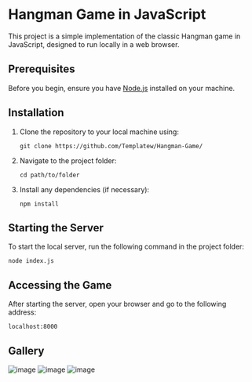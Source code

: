 # Hangman Game in JavaScript

This project is a simple implementation of the classic Hangman game in JavaScript, designed to run locally in a web browser.

## Prerequisites

Before you begin, ensure you have [Node.js](https://nodejs.org/) installed on your machine.

## Installation

1. Clone the repository to your local machine using:
   ```
   git clone https://github.com/Templatew/Hangman-Game/
   ```

2. Navigate to the project folder:
   ```
   cd path/to/folder
   ```

3. Install any dependencies (if necessary):
   ```
   npm install
   ```

## Starting the Server

To start the local server, run the following command in the project folder:
```
node index.js
```

## Accessing the Game

After starting the server, open your browser and go to the following address:
```
localhost:8000
```
## Gallery
![image](https://github.com/Templatew/Hangman-Game/assets/96289463/261433bb-a84a-46f1-9776-a33755a88d34)
![image](https://github.com/Templatew/Hangman-Game/assets/96289463/fcc88e8e-8aca-4b13-bf5f-30fc3c5fc1fb)
![image](https://github.com/Templatew/Hangman-Game/assets/96289463/da6107f6-b544-4eb3-a1d1-5b08c8c59bb2)




